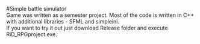 #Simple battle simulator<br>
Game was written as a semester project. Most of the code is written in C++ with additional libraries - SFML and simpleini.<br>
If you want to try it out just download Release folder and execute RiD_RPGproject.exe.
